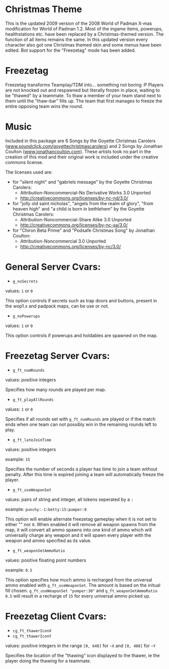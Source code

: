 # Christmas Theme

This is the updated 2009 version of the 2008 World of Padman X-mas modification for World
of Padman 1.2. Most of the ingame items, powerups, healthstations etc. have been replaced
by a Christmas-themed version. The function of all items remains the same.
In this updated version every character also got one Christmas themed skin and some menus
have been edited. Bot support for the "Freezetag" mode has been added.

# Freezetag

Freezetag transforms Teamplay/TDM into... something not boring :P Players are not knocked
out and respawned but literally frozen in place, waiting to be "thawed" by a teammate.
To thaw a member of your team stand next to them until the "thaw-bar" fills up.
The team that first manages to freeze the entire opposing team wins the round.

# Music

Included in this package are 6 Songs by the Goyette Christmas Carolers
(www.soundclick.com/goyettechristmascarolers) and 2 Songs by Jonathan Coulton
(www.jonathancoulton.com). These artists took no part in the creation of this mod and their
original work is included under the creative commons license.

The licenses used are:

* for "silent night" and "gabriels message" by the Goyette Christmas Carolers:
  * Attribution-Noncommercial-No Derivative Works 3.0 Unported
  * http://creativecommons.org/licenses/by-nc-nd/3.0/
* for "jolly old saint nicholas", "angels from the realm of glory", "from heaven high" and "a child is born in bethlehem" by the Goyette Christmas Carolers:
  * Attribution-Noncommercial-Share Alike 3.0 Unported
  * http://creativecommons.org/licenses/by-nc-sa/3.0/
* for "Chiron Beta Prime" and "Podsafe Christmas Song" by Jonathan Coulton:
  * Attribution-Noncommercial 3.0 Unported
  * http://creativecommons.org/licenses/by-nc/3.0/

# General Server Cvars:

* `g_noSecrets`

values: `1` or `0`

This option controls if secrets such as trap doors and buttons, present in the wop1.x and padpack
maps, can be use or not.

* `g_noPowerups`

values: `1` or `0`

This option controls if powerups and holdables are spawned on the map.

# Freezetag Server Cvars:

* `g_ft_numRounds`

values: positive integers

Specifies how many rounds are played per map.

* `g_ft_playAllRounds`

values: `1` or `0`

Specifies if all rounds set with `g_ft_numRounds` are played or if the match ends when one team
can not possibly win in the remaining rounds left to play.

* `g_ft_lateJoinTime`

values: positive integers

example: `15`

Specifies the number of seconds a player has time to join a team without penalty. After this time
is expired joining a team will automatically freeze the player.

* `g_ft_useWeaponSet`

values: pairs of string and integer, all tokens seperated by a `:`

example: `punchy:-1:betty:15:pumper:8`

This option will enable alternate freezetag gameplay when it is not set to either "" nor `0`.
When enabled it will remove all weapon spawns from the map, it will convert all ammo spawns into
one kind of ammo which will universally charge any weapon and it will spawn every player with the
weapon and ammo specified as its value.

* `g_ft_weaponSetAmmoRatio`

values: positive floating point numbers

example: `0.5`

This option specifies how much ammo is recharged from the universal ammo enabled with `g_ft_useWeaponSet`.
The amount is based on the initual fill chosen. `g_ft_useWeaponSet "pumper:30"` and `g_ft_weaponSetAmmoRatio 0.5` will result in a recharge
of `15` for every universal ammo picked up.

# Freezetag Client Cvars:

* `cg_ft_thawerIconX`
* `cg_ft_thawerIconY`

values: positive integers in the range `[0, 640]` for `~X` and `[0, 480]` for `~Y`

Specifies the location of the "thawing" icon displayed to the thawer, ie the player doing the
thawing for a teammate.
